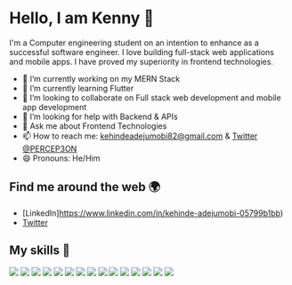 # Hello, I am Kenny 👋

I'm a Computer engineering student on an intention to enhance as a successful software engineer. I love building full-stack web applications and mobile apps. I have proved my superiority in frontend technologies. 

- 🔭 I’m currently working on my MERN Stack
- 🌱 I’m currently learning Flutter 
- 👯 I’m looking to collaborate on Full stack web development and mobile app development
- 🤔 I’m looking for help with Backend & APIs
- 💬 Ask me about Frontend Technologies
- 📫 How to reach me: [kehindeadejumobi82@gmail.com](mailto:kehindeadejumobi82@gmail.com) & [Twitter @PERCEP3ON](https://twitter.com/PERCEP3ON)
- 😄 Pronouns: He/Him

## Find me around the web 🌍

- [LinkedIn]https://www.linkedin.com/in/kehinde-adejumobi-05799b1bb)
- [Twitter](https://twitter.com/PERCEP3ON)

## My skills 🚀

![](https://img.shields.io/badge/HTML5-E34F26?style=for-the-badge&logo=html5&logoColor=white)
![](https://img.shields.io/badge/JavaScript-F7DF1E?style=for-the-badge&logo=javascript&logoColor=black)
![](https://img.shields.io/badge/Node.js-43853D?style=for-the-badge&logo=node.js&logoColor=white)
![](https://img.shields.io/badge/CSS3-1572B6?style=for-the-badge&logo=css3&logoColor=black)
![](https://img.shields.io/badge/Flutter-1572B6?style=for-the-badge&logo=Flutter&logoColor=white)
![](https://img.shields.io/badge/Markdown-000000?style=for-the-badge&logo=markdown&logoColor=white)
![](https://img.shields.io/badge/Express.js-404D59?style=for-the-badge)
![](https://img.shields.io/badge/React-20232A?style=for-the-badge&logo=react&logoColor=61DAFB)
![](https://img.shields.io/badge/Bootstrap-563D7C?style=for-the-badge&logo=bootstrap&logoColor=white)
![](https://img.shields.io/badge/Material--UI-0081CB?style=for-the-badge&logo=material-ui&logoColor=white)
![](https://img.shields.io/badge/jQuery-0769AD?style=for-the-badge&logo=jquery&logoColor=white)
![](https://img.shields.io/badge/Netlify-00C7B7?style=for-the-badge&logo=netlify&logoColor=white)
![](https://img.shields.io/badge/MongoDB-4EA94B?style=for-the-badge&logo=mongodb&logoColor=white)
![](https://img.shields.io/badge/Heroku-430098?style=for-the-badge&logo=heroku&logoColor=white)
![](https://img.shields.io/badge/Google_Cloud-4285F4?style=for-the-badge&logo=google-cloud&logoColor=white)